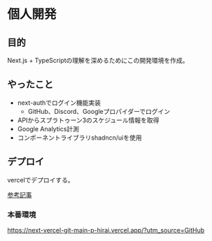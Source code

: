 # 個人開発

## 目的
Next.js + TypeScriptの理解を深めるためにこの開発環境を作成。

## やったこと
- next-authでログイン機能実装
  - GitHub、Discord、Googleプロパイダーでログイン
- APIからスプラトゥーン3のスケジュール情報を取得
- Google Analytics計測
- コンポーネントライブラリshadncn/uiを使用

## デプロイ
vercelでデプロイする。

[参考記事](https://qiita.com/arfes0e2b3c/items/e958aaac514b174d1832)

### 本番環境
https://next-vercel-git-main-p-hirai.vercel.app/?utm_source=GitHub
